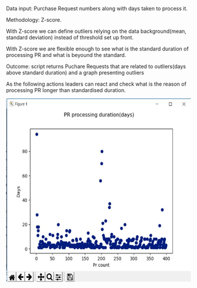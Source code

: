 <p>Data input: Purchase Request numbers along with days taken to process it.</p>
<p>Methodology: Z-score.</p>
<p>With Z-score we can define outliers relying on the data background(mean, standard deviation) instead of threshold set up front.</p>
<p>With Z-score we are flexible enough to see what is the standard duration of processing PR and what is beyound the standard.</p>
<p>Outcome: script returns Puchare Requests that are related to outliers(days above standard duration) and a graph presenting outliers</p>
<p>As the following actions leaders can react and check what is the reason of processing PR longer than standardised duration.</p>
<img src="images/plot.JPG" width="570" height="500">

